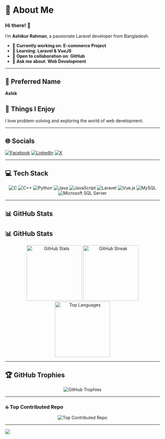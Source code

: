 # 💫 About Me
### Hi there! 👋
I’m **Ashikur Rahman**, a passionate Laravel developer from Bangladesh.

- 🔭 **Currently working on**: **E-commerce Project**
- 🌱 **Learning**: **Laravel & VueJS**
- 👯 **Open to collaboration on**: **GitHub**
- 💬 **Ask me about**: **Web Development**

---

## 🎨 Preferred Name
**Ashik**

## 🤔 Things I Enjoy
I love problem-solving and exploring the world of web development.

---

## 🌐 Socials
[![Facebook](https://img.shields.io/badge/Facebook-%231877F2.svg?logo=Facebook&logoColor=white)](https://www.facebook.com/sopner.abir.58) 
[![LinkedIn](https://img.shields.io/badge/LinkedIn-%230077B5.svg?logo=linkedin&logoColor=white)](https://www.linkedin.com/in/md-ashikur-rahman-4789b6305/) 
[![X](https://img.shields.io/badge/X-black.svg?logo=X&logoColor=white)](https://x.com/200607M)

---

## 💻 Tech Stack
<div align="center">
  <img src="https://img.shields.io/badge/c-%2300599C.svg?style=for-the-badge&logo=c&logoColor=white" alt="C" />
  <img src="https://img.shields.io/badge/c++-%2300599C.svg?style=for-the-badge&logo=c%2B%2B&logoColor=white" alt="C++" />
  <img src="https://img.shields.io/badge/python-3670A0?style=for-the-badge&logo=python&logoColor=ffdd54" alt="Python" />
  <img src="https://img.shields.io/badge/java-%23ED8B00.svg?style=for-the-badge&logo=openjdk&logoColor=white" alt="Java" />
  <img src="https://img.shields.io/badge/javascript-%23323330.svg?style=for-the-badge&logo=javascript&logoColor=%23F7DF1E" alt="JavaScript" />
  <img src="https://img.shields.io/badge/laravel-%23FF2D20.svg?style=for-the-badge&logo=laravel&logoColor=white" alt="Laravel" />
  <img src="https://img.shields.io/badge/vue.js-%2335495e.svg?style=for-the-badge&logo=vuedotjs&logoColor=%234FC08D" alt="Vue.js" />
  <img src="https://img.shields.io/badge/mysql-4479A1.svg?style=for-the-badge&logo=mysql&logoColor=white" alt="MySQL" />
  <img src="https://img.shields.io/badge/Microsoft%20SQL%20Server-CC2927?style=for-the-badge&logo=microsoft%20sql%20server&logoColor=white" alt="Microsoft SQL Server" />
</div>

---

## 📊 GitHub Stats
## 📊 GitHub Stats
<div align="center">
  <img height="180em" src="https://github-readme-stats.vercel.app/api?username=Ashik-PUST-ICE&theme=dark&hide_border=false&include_all_commits=false&count_private=false" alt="GitHub Stats" />
  <img height="180em" src="https://github-readme-streak-stats.herokuapp.com/?user=Ashik-PUST-ICE&theme=dark&hide_border=false" alt="GitHub Streak" />
  <img height="180em" src="https://github-readme-stats.vercel.app/api/top-langs/?username=Ashik-PUST-ICE&theme=dark&hide_border=false&include_all_commits=false&count_private=false&layout=compact" alt="Top Languages" />
</div>


---

## 🏆 GitHub Trophies
<div align="center">
  <img src="https://github-profile-trophy.vercel.app/?username=Ashik-PUST-ICE&theme=radical&no-frame=false&no-bg=true&margin-w=4" alt="GitHub Trophies" />
</div>

---

### 🔝 Top Contributed Repo
<div align="center">
  <img src="https://github-contributor-stats.vercel.app/api?username=Ashik-PUST-ICE&limit=5&theme=dark&combine_all_yearly_contributions=true" alt="Top Contributed Repo" />
</div>

---

[![](https://visitcount.itsvg.in/api?id=Ashik-PUST-ICE&icon=0&color=0)](https://visitcount.itsvg.in)

<!-- Proudly created with GPRM ( https://gprm.itsvg.in ) -->

